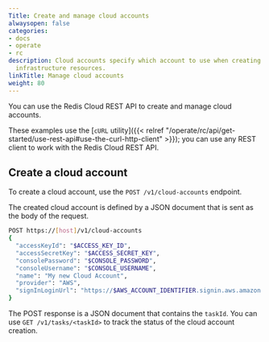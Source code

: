 ```yaml
---
Title: Create and manage cloud accounts
alwaysopen: false
categories:
- docs
- operate
- rc
description: Cloud accounts specify which account to use when creating and modifying
  infrastructure resources.
linkTitle: Manage cloud accounts
weight: 80
---
```

You can use the Redis Cloud REST API to create and manage cloud accounts.

These examples use the [`cURL` utility]({{< relref "/operate/rc/api/get-started/use-rest-api#use-the-curl-http-client" >}}); you can use any REST client to work with the Redis Cloud REST API.

## Create a cloud account

To create a cloud account, use the `POST /v1/cloud-accounts` endpoint.

The created cloud account is defined by a JSON document that is sent as the body of the request.

```sh
POST https://[host]/v1/cloud-accounts
{
  "accessKeyId": "$ACCESS_KEY_ID",
  "accessSecretKey": "$ACCESS_SECRET_KEY",
  "consolePassword": "$CONSOLE_PASSWORD",
  "consoleUsername": "$CONSOLE_USERNAME",
  "name": "My new Cloud Account",
  "provider": "AWS",
  "signInLoginUrl": "https://$AWS_ACCOUNT_IDENTIFIER.signin.aws.amazon.com/console"
}
```

The POST response is a JSON document that contains the `taskId`. You can use `GET /v1/tasks/<taskId>` to track the status of the cloud account creation.
